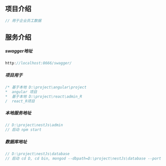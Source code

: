 ## 项目介绍

```javascript
// 用于企业员工数据
````


## 服务介绍

##### swagger地址
```javascript
http://localhost:8666/swagger/
```
##### 项目用于
```javascript
/* 基于本地 D:\project\angular\project
*  angular 项目
*  基于本地 D:\project\react\admin_R
/  react_R项目
```

##### 本地服务地址

```javascript
// D:\project\nestJs\admin
// 启动 npm start
```

##### 数据库地址
```javascript
// D:\project\nestJs\database
// 启动 cd D, cd bin, mongod --dbpath=D:\project\nestJs\database --port 10002
```